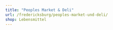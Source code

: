 ```yaml
---
title: "Peoples Market & Deli"
url: /fredericksburg/peoples-market-und-deli/
shop: Lebensmittel
---
```

